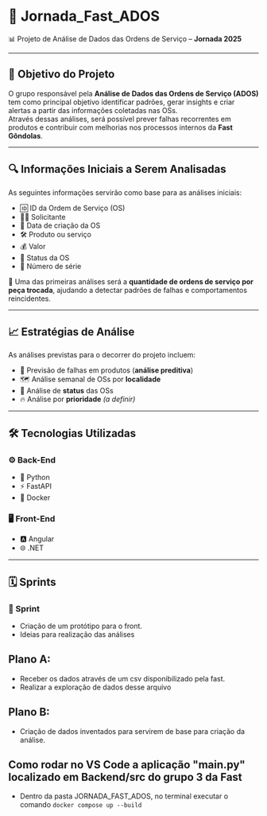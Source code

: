 # 🚀 Jornada_Fast_ADOS

📊 Projeto de Análise de Dados das Ordens de Serviço – **Jornada 2025**

---

## 🎯 Objetivo do Projeto

O grupo responsável pela **Análise de Dados das Ordens de Serviço (ADOS)** tem como principal objetivo identificar padrões, gerar insights e criar alertas a partir das informações coletadas nas OSs.  
Através dessas análises, será possível prever falhas recorrentes em produtos e contribuir com melhorias nos processos internos da **Fast Gôndolas**.

---

## 🔍 Informações Iniciais a Serem Analisadas

As seguintes informações servirão como base para as análises iniciais:

- 🆔 ID da Ordem de Serviço (OS)  
- 🙋‍♂️ Solicitante  
- 📅 Data de criação da OS  
- 🛠 Produto ou serviço  
- 💰 Valor  
- 📌 Status da OS  
- 🔢 Número de série  

🔎 Uma das primeiras análises será a **quantidade de ordens de serviço por peça trocada**, ajudando a detectar padrões de falhas e comportamentos reincidentes.

---

## 📈 Estratégias de Análise

As análises previstas para o decorrer do projeto incluem:

- 🤖 Previsão de falhas em produtos (**análise preditiva**)  
- 🗺 Análise semanal de OSs por **localidade**  
- 🚦 Análise de **status** das OSs  
- 🔥 Análise por **prioridade** *(a definir)*  

---

## 🛠 Tecnologias Utilizadas

### ⚙️ Back-End

- 🐍 Python  
- ⚡ FastAPI  
- 🐳 Docker  

### 🖥 Front-End

- 🅰️ Angular  
- 🌐 .NET  

---

## 🗓 Sprints

### 🏁 Sprint

- Criação de um protótipo para o front.
- Ideias para realização das análises
## Plano A:

- Receber os dados através de um csv disponibilizado pela fast.
- Realizar a exploração de dados desse arquivo

## Plano B:

- Criação de dados inventados para servirem de base para criação da análise.

## Como rodar no VS Code a aplicação "main.py" localizado em Backend/src do grupo 3 da Fast
- Dentro da pasta JORNADA_FAST_ADOS, no terminal executar o comando `docker compose up --build`
